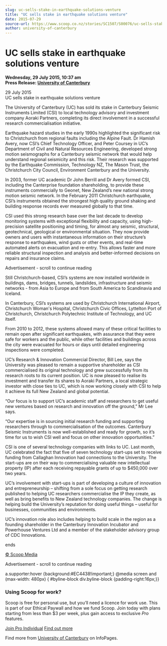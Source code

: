 ```yaml
---
slug: uc-sells-stake-in-earthquake-solutions-venture
title: "UC sells stake in earthquake solutions venture"
date: 2015-07-29
source-url: https://www.scoop.co.nz/stories/SC1507/S00076/uc-sells-stake-in-earthquake-solutions-venture.htm
author: university-of-canterbury
---
```

UC sells stake in earthquake solutions venture
==============================================

**Wednesday, 29 July 2015, 10:37 am**  
**Press Release: [University of Canterbury](https://info.scoop.co.nz/University_of_Canterbury)**

  
29 July 2015  
UC sells stake in earthquake solutions venture

The University of Canterbury (UC) has sold its stake in Canterbury Seismic Instruments Limited (CSI) to local technology advisory and investment company Aoraki Partners, completing its direct involvement in a successful research commercialisation initiative.

Earthquake hazard studies in the early 1990s highlighted the significant risk to Christchurch from regional faults including the Alpine Fault. Dr Hamish Avery, now CSI’s Chief Technology Officer, and Peter Coursey in UC’s Department of Civil and Natural Resources Engineering, developed strong motion seismographs for a Canterbury seismic network that would help understand regional seismicity and this risk. Their research was supported by the Earthquake Commission, Technology NZ, The Mason Trust, the Christchurch City Council, Environment Canterbury and the University.

In 2003, former UC academic Dr John Berrill and Dr Avery formed CSI, including the Canterprise foundation shareholding, to provide these instruments commercially to Geonet, New Zealand’s new national strong motion seismic network. In the February 2011 Christchurch earthquake, CSI’s instruments obtained the strongest high quality ground shaking and building response records ever measured globally to that time.

CSI used this strong research base over the last decade to develop monitoring systems with exceptional flexibility and capacity, using high-precision satellite positioning and timing, for almost any seismic, structural, geotechnical, geological or environmental situation. They now provide owners and users with instantaneous information on their structure’s response to earthquakes, wind gusts or other events, and real-time automated alerts on evacuation and re-entry. This allows faster and more reliable structural inspection and analysis and better-informed decisions on repairs and insurance claims.

Advertisement - scroll to continue reading





Still Christchurch-based, CSI’s systems are now installed worldwide in buildings, dams, bridges, tunnels, landslides, infrastructure and seismic networks - from Asia to Europe and from South America to Scandinavia and Iceland.

In Canterbury, CSI’s systems are used by Christchurch International Airport, Christchurch Woman's Hospital, Christchurch Civic Offices, Lyttelton Port of Christchurch, Christchurch Polytechnic Institute of Technology, and UC itself.

From 2010 to 2012, these systems allowed many of these critical facilities to remain open after significant earthquakes, with assurance that they were safe for workers and the public, while other facilities and buildings across the city were evacuated for hours or days until detailed engineering inspections were completed.

UC’s Research & Innovation Commercial Director, Bill Lee, says the University was pleased to remain a supportive shareholder as CSI commercialised its original technology and grew successfully from its research roots to its current position. UC is now pleased to realise its investment and transfer its shares to Aoraki Partners, a local strategic investor with close ties to UC, which is now working closely with CSI to help it achieve its full New Zealand and global potential.

“Our focus is to support UC’s academic staff and researchers to get useful new ventures based on research and innovation off the ground,” Mr Lee says.

“Our expertise is in sourcing initial research funding and supporting researchers through to commercialisation of the outcomes. Canterbury Seismic Instruments is now well-established and ready for growth, so it’s time for us to wish CSI well and focus on other innovation opportunities.”

CSI is one of several technology companies with links to UC. Last month, UC celebrated the fact that five of seven technology start-ups set to receive funding from Callaghan Innovation had connections to the University. The start-ups are on their way to commercialising valuable new intellectual property (IP) after each receiving repayable grants of up to $450,000 over two years.

UC’s involvement with start-ups is part of developing a culture of innovation and entrepreneurship – shifting from a sole focus on getting research published to helping UC researchers commercialise the IP they create, as well as bring benefits to New Zealand technology companies. The change is helping build the University’s reputation for doing useful things – useful for businesses, communities and environments.

UC’s innovation role also includes helping to build scale in the region as a founding shareholder in the Canterbury Innovation Incubator and Powerhouse Ventures Ltd and a member of the stakeholder advisory group of CDC Innovations.

ends

[© Scoop Media](http://www.scoop.co.nz/about/terms.html)  

Advertisement - scroll to continue reading



a.supporter:hover {background:#EC4438!important;} @media screen and (max-width: 480px) { #byline-block div.byline-block {padding-right:16px;}}

### Using Scoop for work?

Scoop is free for personal use, but you’ll need a licence for work use. This is part of our Ethical Paywall and how we fund Scoop. Join today with plans starting from less than $3 per week, plus gain access to exclusive _Pro_ features.  
  
[Join Pro Individual](https://pro.scoop.co.nz/Individual/?from=ProIn24) [Find out more](https://pro.scoop.co.nz/using-scoop-for-work/?from=ProIn24)

Find more from [University of Canterbury](https://info.scoop.co.nz/University_of_Canterbury) on InfoPages.